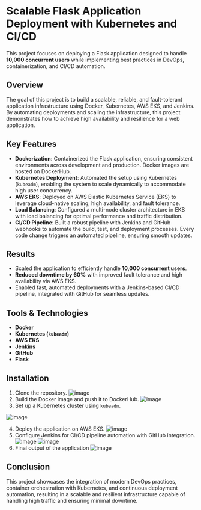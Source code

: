 # Scalable Flask Application Deployment with Kubernetes and CI/CD

This project focuses on deploying a Flask application designed to handle **10,000 concurrent users** while implementing best practices in DevOps, containerization, and CI/CD automation.

## Overview

The goal of this project is to build a scalable, reliable, and fault-tolerant application infrastructure using Docker, Kubernetes, AWS EKS, and Jenkins. By automating deployments and scaling the infrastructure, this project demonstrates how to achieve high availability and resilience for a web application.

## Key Features

- **Dockerization**: Containerized the Flask application, ensuring consistent environments across development and production. Docker images are hosted on DockerHub.
- **Kubernetes Deployment**: Automated the setup using Kubernetes (`kubeadm`), enabling the system to scale dynamically to accommodate high user concurrency.
- **AWS EKS**: Deployed on AWS Elastic Kubernetes Service (EKS) to leverage cloud-native scaling, high availability, and fault tolerance.
- **Load Balancing**: Configured a multi-node cluster architecture in EKS with load balancing for optimal performance and traffic distribution.
- **CI/CD Pipeline**: Built a robust pipeline with Jenkins and GitHub webhooks to automate the build, test, and deployment processes. Every code change triggers an automated pipeline, ensuring smooth updates.

## Results

- Scaled the application to efficiently handle **10,000 concurrent users**.
- **Reduced downtime by 60%** with improved fault tolerance and high availability via AWS EKS.
- Enabled fast, automated deployments with a Jenkins-based CI/CD pipeline, integrated with GitHub for seamless updates.

## Tools & Technologies

- **Docker**
- **Kubernetes (`kubeadm`)**
- **AWS EKS**
- **Jenkins**
- **GitHub**
- **Flask**

## Installation

1. Clone the repository.
![image](https://github.com/user-attachments/assets/335ed089-5521-4303-9b05-dd4511348c3f)
2. Build the Docker image and push it to DockerHub.
![image](https://github.com/user-attachments/assets/7200af6d-54bf-43e8-aa6e-2e50caeaca4c)
3. Set up a Kubernetes cluster using `kubeadm`.

  ![image](https://github.com/user-attachments/assets/a8a12b6c-86a9-42e9-9ba5-139b358bd4f3)

4. Deploy the application on AWS EKS.
![image](https://github.com/user-attachments/assets/e9428918-e330-4891-9b75-8ad5879b9f6a)
5. Configure Jenkins for CI/CD pipeline automation with GitHub integration.
![image](https://github.com/user-attachments/assets/14d31f77-e79d-4780-a07e-e4c986fe30ca)
![image](https://github.com/user-attachments/assets/cca54cd5-908c-4fee-8b31-8178ddeda8de)
6. Final output of the application
![image](https://github.com/user-attachments/assets/405281dc-0395-4d93-ad9a-d7ba65ee2ba7)


## Conclusion

This project showcases the integration of modern DevOps practices, container orchestration with Kubernetes, and continuous deployment automation, resulting in a scalable and resilient infrastructure capable of handling high traffic and ensuring minimal downtime.

